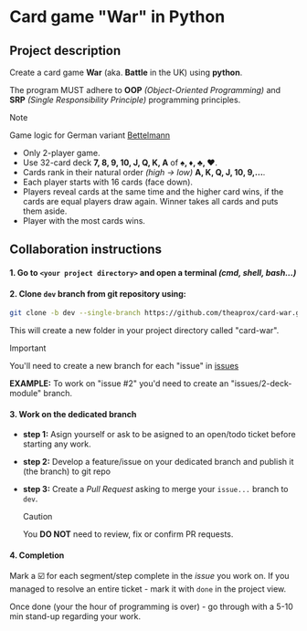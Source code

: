 # Card game "War" in Python

## Project description

Create a card game **War** (aka. **Battle** in the UK) using **python**.

The program MUST adhere to **OOP** _(Object-Oriented Programming)_ and **SRP** _(Single Responsibility Principle)_ programming principles.

> [!NOTE]
> Game logic for German variant [Bettelmann](https://en.wikipedia.org/wiki/Bettelmann)
>
> -   Only 2-player game.
> -   Use 32-card deck **7, 8, 9, 10, J, Q, K, A** of **♠️, ♦️, ♣️, ♥️**.
> -   Cards rank in their natural order _(high -> low)_ **A, K, Q, J, 10, 9,...**.
> -   Each player starts with 16 cards (face down).
> -   Players reveal cards at the same time and the higher card wins, if the cards are equal players draw again. Winner takes all cards and puts them aside.
> -   Player with the most cards wins.

## Collaboration instructions

#### 1. Go to `<your project directory>` and open a terminal _(cmd, shell, bash...)_

#### 2. Clone `dev` branch from git repository using:

```bash
git clone -b dev --single-branch https://github.com/theaprox/card-war.git
```

This will create a new folder in your project directory called "card-war".

> [!IMPORTANT]
> You'll need to create a new branch for each "issue" in [issues](https://github.com/theaprox/card-war/issues)
>
> **EXAMPLE:**
> To work on "issue #2" you'd need to create an "issues/2-deck-module" branch.

#### 3. Work on the dedicated branch

-   **step 1:** Asign yourself or ask to be asigned to an open/todo ticket before starting any work.

-   **step 2:** Develop a feature/issue on your dedicated branch and publish it (the branch) to git repo

-   **step 3:** Create a _Pull Request_ asking to merge your `issue...` branch to `dev`.
    > [!CAUTION]
    > You **DO NOT** need to review, fix or confirm PR requests.

#### 4. Completion

Mark a ☑️ for each segment/step complete in the _issue_ you work on. If you managed to resolve an entire ticket - mark it with `done` in the project view.

Once done (your the hour of programming is over) - go through with a 5-10 min stand-up regarding your work.
